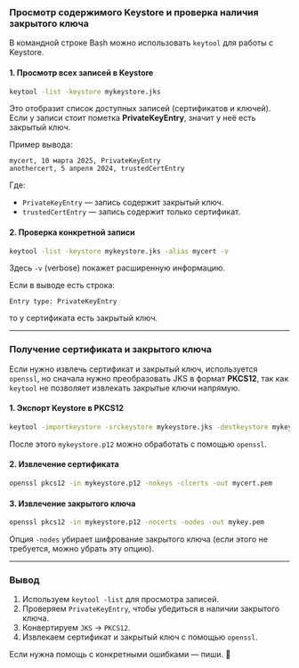 ### **Просмотр содержимого Keystore и проверка наличия закрытого ключа**

В командной строке Bash можно использовать `keytool` для работы с Keystore.

#### **1. Просмотр всех записей в Keystore**
```sh
keytool -list -keystore mykeystore.jks
```
Это отобразит список доступных записей (сертификатов и ключей). Если у записи стоит пометка **PrivateKeyEntry**, значит у неё есть закрытый ключ.

Пример вывода:
```
mycert, 10 марта 2025, PrivateKeyEntry
anothercert, 5 апреля 2024, trustedCertEntry
```
Где:
- `PrivateKeyEntry` — запись содержит закрытый ключ.
- `trustedCertEntry` — запись содержит только сертификат.

#### **2. Проверка конкретной записи**
```sh
keytool -list -keystore mykeystore.jks -alias mycert -v
```
Здесь `-v` (verbose) покажет расширенную информацию.

Если в выводе есть строка:
```
Entry type: PrivateKeyEntry
```
то у сертификата есть закрытый ключ.

---

### **Получение сертификата и закрытого ключа**
Если нужно извлечь сертификат и закрытый ключ, используется `openssl`, но сначала нужно преобразовать JKS в формат **PKCS12**, так как `keytool` не позволяет извлекать закрытые ключи напрямую.

#### **1. Экспорт Keystore в PKCS12**
```sh
keytool -importkeystore -srckeystore mykeystore.jks -destkeystore mykeystore.p12 -srcstoretype JKS -deststoretype PKCS12 -deststorepass mypassword
```
После этого `mykeystore.p12` можно обработать с помощью `openssl`.

#### **2. Извлечение сертификата**
```sh
openssl pkcs12 -in mykeystore.p12 -nokeys -clcerts -out mycert.pem
```

#### **3. Извлечение закрытого ключа**
```sh
openssl pkcs12 -in mykeystore.p12 -nocerts -nodes -out mykey.pem
```
Опция `-nodes` убирает шифрование закрытого ключа (если этого не требуется, можно убрать эту опцию).

---

### **Вывод**
1. Используем `keytool -list` для просмотра записей.
2. Проверяем `PrivateKeyEntry`, чтобы убедиться в наличии закрытого ключа.
3. Конвертируем `JKS` → `PKCS12`.
4. Извлекаем сертификат и закрытый ключ с помощью `openssl`.

Если нужна помощь с конкретными ошибками — пиши. 🚀